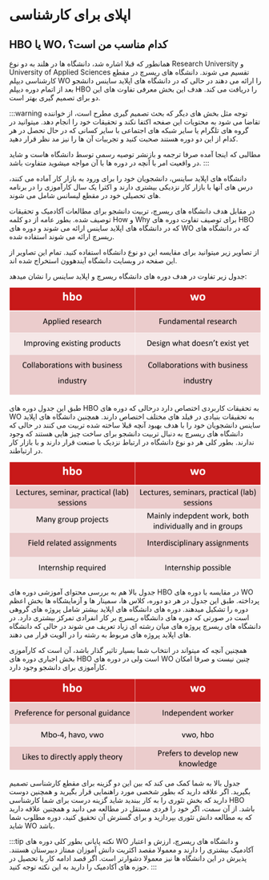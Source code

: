 # اپلای برای کارشناسی

## HBO یا WO، کدام مناسب من است؟
همانطور که قبلا اشاره شد، دانشگاه ها در هلند به دو نوع Research University و University of Applied Sciences تقسیم می شوند. دانشگاه های ریسرچ در مقطع کارشناسی دیپلم WO را ارائه می دهند در حالی که در دانشگاه های اپلاید ساینس دانشجو بعد از اتمام دوره دیپلم HBO را دریافت می کند. هدف این بخش معرفی تفاوت های این دو برای تصمیم گیری بهتر است.

:::warning توجه
مثل بخش های دیگر که بحث تصمیم گیری مطرح است، از خواننده تقاضا می شود به محتویات این صفحه اکتفا نکند و تحقیقات خود را انجام دهد. میتوانید در گروه های تلگرام یا  سایر شبکه های اجتماعی با سایر کسانی که در حال تحصل در هر کدام از این دو دوره هستند صحبت کنید و تجربیات آن ها را نیز مد نظر قرار دهید.

مطالبی که اینجا آمده صرفا ترجمه و بازنشر توصیه رسمی توسط دانشگاه هاست و شاید در واقعیت امر با آنچه در دوره ها با آن مواجه میشوید متفاوت باشد.
:::

دانشگاه های اپلاید ساینس، دانشجویان خود را برای ورود به بازار کار آماده می کنند، درس های آنها با بازار کار نزدیکی بیشتری دارند و اکثرا یک سال کارآموزی را در برنامه های تحصیلی خود در مقطع لیسانس شامل می شوند.

در مقابل هدف دانشگاه های ریسرچ، تربیت دانشجو برای مطالعات آکادمیک و تحقیقات توصیف شده. بطور عامه از دو کلمه How و Why برای توصیف تفاوت دوره های HBO که در دانشگاه های اپلاید ساینس ارائه می شوند و دوره های WO که در دانشگاه های ریسرچ ارائه می شوند استفاده شده.

از تصاویر زیر میتوانید برای مقایسه این دو نوع دانشگاه استفاده کنید. تمام این تصاویر از این صفحه در وبسایت دانشگاه آیندهوون استخراج شده اند.

جدول زیر تفاوت در هدف دوره های دانشگاه ریسرچ و اپلاید ساینس را نشان میدهد:

![هدف دانشگاه های ریسرچ و اپلاید ساینس در مقایسه با یکدیگر](../.vuepress/assets/typesOfUni_01.png)

طبق این جدول دوره های HBO به تحقیقات کاربردی اختصاص دارد درحالی که دوره های WO به تحقیقات بنیادی در فیلد های مختلف اختصاص دارند. همچنین دانشگاه های اپلاید ساینس دانشجویان خود را با هدف بهبود آنچه قبلا ساخته شده تربیت می کنند در حالی که دانشگاه های ریسرچ به دنبال تربیت دانشجو برای ساخت چیز هایی هستند که وجود ندارند.
بطور کلی هر دو نوع دانشگاه در ارتباط نزدیک با صنعت قرار دارند و با بازار کار در ارتباطند.

![شیوه تدریس و فعالیت ها در دو نوع دانشگاه](../.vuepress/assets/typesOfUni_02.png)

جدول بالا هم به بررسی محتوای آموزشی دوره های HBO در مقایسه با دوره های WO پرداخته. طبق این جدول در هر دو دوره، کلاس ها، سمینار ها و آزمایشگاه ها بخش اعظم دوره را تشکیل میدهند.
دوره های دانشگاه های اپلاید بیشتر شامل پروژه های گروهی است در صورتی که دوره های دانشگاه ریسرچ بر کار انفرادی تمرکز بیشتری دارد.
در دانشگاه های ریسرچ پروژه های میان رشته ای زیاد تعریف می شوند در حالی که دانشگاه های اپلاید پروژه های مربوط به رشته را در الویت قرار می دهند.

همچنین آنچه که میتواند در انتخاب شما بسیار تاثیر گذار باشد، آن است که کارآموزی بخش اجباری دوره های HBO است ولی در دوره های WO چنین نیست و صرفا امکان کارآموزی برای دانشجو وجود دارد.


![مقایسه دانشجو دانشگاه اپلاید ساینس و ریسرچ](../.vuepress/assets/typesOfUni_03.png)

جدول بالا به شما کمک می کند که بین این دو گزینه برای مقطع کارشناسی تصمیم بگیرید. اگر علاقه دارید که بطور شخصی مورد راهنمایی قرار بگیرید و همچنین دوست دارید که بخش تئوری را به کار ببندید شاید گزینه درست برای شما کارشناسی HBO باشد. از آن سمت، اگر خود را فردی مستقل در مطالعه می دانید و همچنین علاقه دارید که به مطالعه دانش تئوری بپردازید و برای گسترش آن تحقیق کنید، دوره مطلوب شما شاید WO باشد.

:::tip نکته پایانی
بطور کلی دوره های WO و دانشگاه های ریسرچ، ارزش و اعتبار آکادمیک بیشتری را دارند و معمولا مقصد اکثریت دانش آموزان ممتاز دبیرستان هستند. پذیرش در این دانشگاه ها نیز معمولا دشوارتر است. اگر قصد ادامه کار یا تحصیل در حوزه های آکادمیک را دارید به این نکته توجه کنید.
:::
